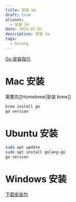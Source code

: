 ```yaml
---
title: 安装 Go
draft: true
aliases:
  - 安装 Go
date: 2024-07-01
description: 安装 Go
tags:
  - Golang
---
```

[Go 安装指引](https://golang.google.cn/dl/)
# Mac 安装
需要先[[Homebrew|安装 brew]]
```bash
brew install go
go version
```


# Ubuntu 安装
```bash
sudo apt update
sudo apt install golang-go
go version
```


# Windows 安装
[下载安装包](https://golang.google.cn/dl/)
